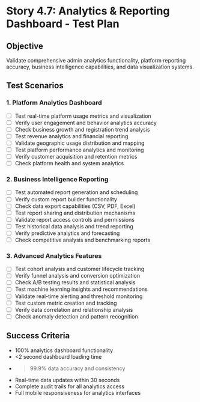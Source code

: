 # Story 4.7: Analytics & Reporting Dashboard - Test Plan

## Objective
Validate comprehensive admin analytics functionality, platform reporting accuracy, business intelligence capabilities, and data visualization systems.

## Test Scenarios

### 1. Platform Analytics Dashboard
- [ ] Test real-time platform usage metrics and visualization
- [ ] Verify user engagement and behavior analytics accuracy
- [ ] Check business growth and registration trend analysis
- [ ] Test revenue analytics and financial reporting
- [ ] Validate geographic usage distribution and mapping
- [ ] Test platform performance analytics and monitoring
- [ ] Verify customer acquisition and retention metrics
- [ ] Check platform health and system analytics

### 2. Business Intelligence Reporting
- [ ] Test automated report generation and scheduling
- [ ] Verify custom report builder functionality
- [ ] Check data export capabilities (CSV, PDF, Excel)
- [ ] Test report sharing and distribution mechanisms
- [ ] Validate report access controls and permissions
- [ ] Test historical data analysis and trend reporting
- [ ] Verify predictive analytics and forecasting
- [ ] Check competitive analysis and benchmarking reports

### 3. Advanced Analytics Features
- [ ] Test cohort analysis and customer lifecycle tracking
- [ ] Verify funnel analysis and conversion optimization
- [ ] Check A/B testing results and statistical analysis
- [ ] Test machine learning insights and recommendations
- [ ] Validate real-time alerting and threshold monitoring
- [ ] Test custom metric creation and tracking
- [ ] Verify data correlation and relationship analysis
- [ ] Check anomaly detection and pattern recognition

## Success Criteria
- 100% analytics dashboard functionality
- <2 second dashboard loading time
- >99.9% data accuracy and consistency
- Real-time data updates within 30 seconds
- Complete audit trails for all analytics access
- Full mobile responsiveness for analytics interfaces